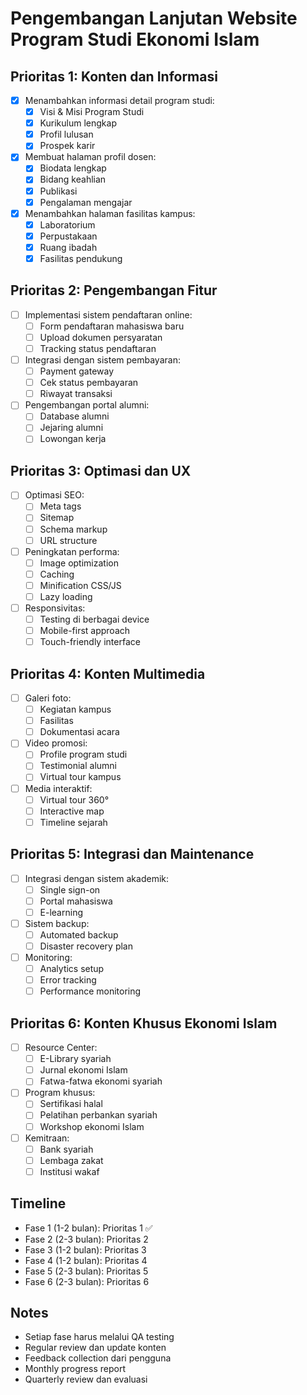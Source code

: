 # Pengembangan Lanjutan Website Program Studi Ekonomi Islam

## Prioritas 1: Konten dan Informasi

-   [x] Menambahkan informasi detail program studi:
    -   [x] Visi & Misi Program Studi
    -   [x] Kurikulum lengkap
    -   [x] Profil lulusan
    -   [x] Prospek karir
-   [x] Membuat halaman profil dosen:
    -   [x] Biodata lengkap
    -   [x] Bidang keahlian
    -   [x] Publikasi
    -   [x] Pengalaman mengajar
-   [x] Menambahkan halaman fasilitas kampus:
    -   [x] Laboratorium
    -   [x] Perpustakaan
    -   [x] Ruang ibadah
    -   [x] Fasilitas pendukung

## Prioritas 2: Pengembangan Fitur

-   [ ] Implementasi sistem pendaftaran online:
    -   [ ] Form pendaftaran mahasiswa baru
    -   [ ] Upload dokumen persyaratan
    -   [ ] Tracking status pendaftaran
-   [ ] Integrasi dengan sistem pembayaran:
    -   [ ] Payment gateway
    -   [ ] Cek status pembayaran
    -   [ ] Riwayat transaksi
-   [ ] Pengembangan portal alumni:
    -   [ ] Database alumni
    -   [ ] Jejaring alumni
    -   [ ] Lowongan kerja

## Prioritas 3: Optimasi dan UX

-   [ ] Optimasi SEO:
    -   [ ] Meta tags
    -   [ ] Sitemap
    -   [ ] Schema markup
    -   [ ] URL structure
-   [ ] Peningkatan performa:
    -   [ ] Image optimization
    -   [ ] Caching
    -   [ ] Minification CSS/JS
    -   [ ] Lazy loading
-   [ ] Responsivitas:
    -   [ ] Testing di berbagai device
    -   [ ] Mobile-first approach
    -   [ ] Touch-friendly interface

## Prioritas 4: Konten Multimedia

-   [ ] Galeri foto:
    -   [ ] Kegiatan kampus
    -   [ ] Fasilitas
    -   [ ] Dokumentasi acara
-   [ ] Video promosi:
    -   [ ] Profile program studi
    -   [ ] Testimonial alumni
    -   [ ] Virtual tour kampus
-   [ ] Media interaktif:
    -   [ ] Virtual tour 360°
    -   [ ] Interactive map
    -   [ ] Timeline sejarah

## Prioritas 5: Integrasi dan Maintenance

-   [ ] Integrasi dengan sistem akademik:
    -   [ ] Single sign-on
    -   [ ] Portal mahasiswa
    -   [ ] E-learning
-   [ ] Sistem backup:
    -   [ ] Automated backup
    -   [ ] Disaster recovery plan
-   [ ] Monitoring:
    -   [ ] Analytics setup
    -   [ ] Error tracking
    -   [ ] Performance monitoring

## Prioritas 6: Konten Khusus Ekonomi Islam

-   [ ] Resource Center:
    -   [ ] E-Library syariah
    -   [ ] Jurnal ekonomi Islam
    -   [ ] Fatwa-fatwa ekonomi syariah
-   [ ] Program khusus:
    -   [ ] Sertifikasi halal
    -   [ ] Pelatihan perbankan syariah
    -   [ ] Workshop ekonomi Islam
-   [ ] Kemitraan:
    -   [ ] Bank syariah
    -   [ ] Lembaga zakat
    -   [ ] Institusi wakaf

## Timeline

-   Fase 1 (1-2 bulan): Prioritas 1 ✅
-   Fase 2 (2-3 bulan): Prioritas 2
-   Fase 3 (1-2 bulan): Prioritas 3
-   Fase 4 (1-2 bulan): Prioritas 4
-   Fase 5 (2-3 bulan): Prioritas 5
-   Fase 6 (2-3 bulan): Prioritas 6

## Notes

-   Setiap fase harus melalui QA testing
-   Regular review dan update konten
-   Feedback collection dari pengguna
-   Monthly progress report
-   Quarterly review dan evaluasi
